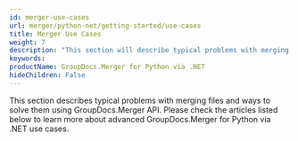 ```yaml
---
id: merger-use-cases
url: merger/python-net/getting-started/use-cases
title: Merger Use Cases
weight: 7
description: "This section will describe typical problems with merging files and ways to solve them using GroupDocs.Merger for Python via .NET library"
keywords: 
productName: GroupDocs.Merger for Python via .NET
hideChildren: False
---
```


This section describes typical problems with merging files and ways to solve them using GroupDocs.Merger API. Please check the articles listed below to learn more about advanced GroupDocs.Merger for Python via .NET use cases.